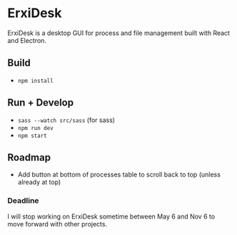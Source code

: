 # ErxiDesk

ErxiDesk is a desktop GUI for process and file management built with React and Electron.

## Build
- ```npm install```

## Run + Develop
- `sass --watch src/sass` (for sass)
- `npm run dev`
- `npm start`

## Roadmap
- Add button at bottom of processes table to scroll back to top (unless already at top)

### Deadline

I will stop working on ErxiDesk sometime between May 6 and Nov 6 to move forward with other projects.
